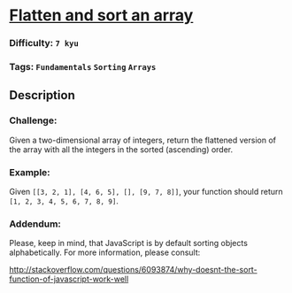 # [Flatten and sort an array](https://www.codewars.com/kata/57ee99a16c8df7b02d00045f)

### Difficulty: `7 kyu`

### Tags: `Fundamentals` `Sorting` `Arrays`

## Description

### Challenge:

Given a two-dimensional array of integers, return the flattened version of the array with all the integers in the sorted (ascending) order.

### Example:

Given `[[3, 2, 1], [4, 6, 5], [], [9, 7, 8]]`, your function should return `[1, 2, 3, 4, 5, 6, 7, 8, 9]`.

### Addendum:

Please, keep in mind, that JavaScript is by default sorting objects alphabetically. For more information, please consult:

http://stackoverflow.com/questions/6093874/why-doesnt-the-sort-function-of-javascript-work-well
```